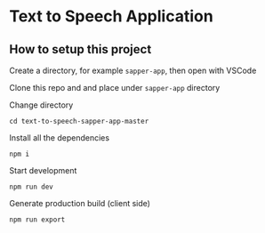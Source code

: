 # Text to Speech Application

## How to setup this project

Create a directory, for example `sapper-app`, then open with VSCode

Clone this repo and and place under `sapper-app` directory

Change directory 
```
cd text-to-speech-sapper-app-master
```

Install all the dependencies
```
npm i
```

Start development
```
npm run dev
```

Generate production build (client side)
```
npm run export
```





